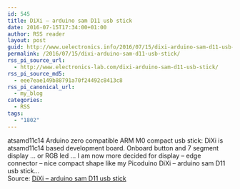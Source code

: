 ```yaml
---
id: 545
title: DiXi – arduino sam D11 usb stick
date: 2016-07-15T17:34:00+01:00
author: RSS reader
layout: post
guid: http://www.uelectronics.info/2016/07/15/dixi-arduino-sam-d11-usb-stick/
permalink: /2016/07/15/dixi-arduino-sam-d11-usb-stick/
rss_pi_source_url:
  - http://www.electronics-lab.com/dixi-arduino-sam-d11-usb-stick/
rss_pi_source_md5:
  - eee7eae149b88791a70f24492c8413c8
rss_pi_canonical_url:
  - my_blog
categories:
  - RSS
tags:
  - "1802"
---
```

atsamd11c14 Arduino zero compatible ARM M0 compact usb stick: DiXi is atsamd11c14 based development board. Onboard button and 7 segment display … or RGB led … I am now more decided for display – edge connector – nice compact shape like my Picoduino DiXi – arduino sam D11 usb stick…&#013;  
Source: <a href="http://www.electronics-lab.com/dixi-arduino-sam-d11-usb-stick/" target="_blank">DiXi – arduino sam D11 usb stick</a>